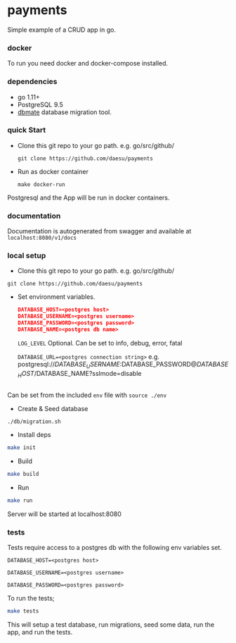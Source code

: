 # payments
Simple example of a CRUD app in go.

### docker
To run you need docker and docker-compose installed.

### dependencies

- go 1.11+
- PostgreSQL 9.5
- [dbmate](https://github.com/amacneil/dbmate)
database migration tool.

### quick Start
 - Clone this git repo to your go path. e.g. go/src/github/

   `git clone https://github.com/daesu/payments`

 - Run as docker container

   `make docker-run`

Postgresql and the App will be run in docker containers.

### documentation
Documentation is autogenerated from swagger and available at `localhost:8080/v1/docs`

### local setup

  - Clone this git repo to your go path. e.g. go/src/github/

   `git clone https://github.com/daesu/payments`

  - Set environment variables.

    ```json
    DATABASE_HOST=<postgres host>
    DATABASE_USERNAME=<postgres username>
    DATABASE_PASSWORD=<postgres password>
    DATABASE_NAME=<postgres db name>
    ```

    `LOG_LEVEL`
     Optional. Can be set to info, debug, error, fatal

    `DATABASE_URL=<postgres connection string>`
     e.g. postgresql://$DATABASE_USERNAME:$DATABASE_PASSWORD@$DATABASE_HOST/$DATABASE_NAME?sslmode=disable
    ```

   Can be set from the included `env` file with `source ./env`

  - Create & Seed database
  ```bash
  ./db/migration.sh
  ```

  - Install deps
   ```bash
   make init
   ```

  - Build
   ```bash
   make build
   ```

  - Run
  ```bash
  make run
  ```

   Server will be started at localhost:8080

### tests
Tests require access to a postgres db with the following env variables set.

  `DATABASE_HOST=<postgres host>`

  `DATABASE_USERNAME=<postgres username>`

  `DATABASE_PASSWORD=<postgres password>`


To run the tests;

  ```bash
  make tests
  ```

This will setup a test database, run migrations, seed some data, run the app, and run the tests.
